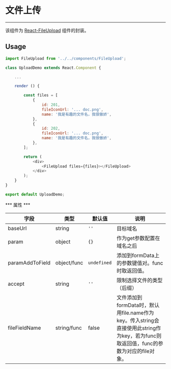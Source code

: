 # 文件上传
***
该组件为 [React-FileUpload](https://github.com/SoAanyip/React-FileUpload) 组件的封装。
## Usage
``` javascript
import FileUpload from '../../components/FileUpload';

class UploadDemo extends React.Component {

    ...

    render () {

        const files = [
            {
                id: 201,
                fileIconUrl: '... doc.png',
                name: '我是有趣的文件名，我很傲娇',
            },
            {
                id: 202,
                fileIconUrl: '... doc.png',
                name: '我是有趣的文件名，我很傲娇',
            },
        ];

        return (
            <div>
                <FileUpload files={files}></FileUpload>
            </div>
        );
    }
}

export default UploadDemo;

```
*** 属性 ***

字段 | 类型 | 默认值| 说明
------------ | ------------- | ------------ | ------------
baseUrl | string | ``''`` | 目标域名
param | object | ``{}`` | 作为get参数配置在域名之后
paramAddToField | object/func | ``undefined`` | 添加到formData上的参数键值对。func时取返回值。
accept | string | ``''`` | 限制选择文件的类型（后缀）
fileFieldName | string/func | false | 文件添加到formData时，默认用file.name作为key。传入string会直接使用此string作为key，若为func则取返回值，func的参数为对应的file对象。
